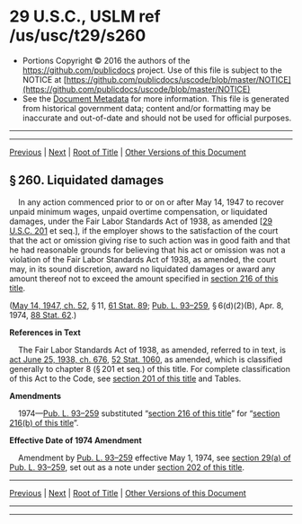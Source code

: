 ---
---

# 29 U.S.C., USLM ref /us/usc/t29/s260

* Portions Copyright © 2016 the authors of the https://github.com/publicdocs project.
  Use of this file is subject to the NOTICE at [https://github.com/publicdocs/uscode/blob/master/NOTICE](https://github.com/publicdocs/uscode/blob/master/NOTICE)
* See the [Document Metadata](././../../../..//README.md) for more information.
  This file is generated from historical government data; content and/or formatting may be inaccurate and out-of-date and should not be used for official purposes.

----------
----------

[Previous](./../../../..//us/usc/t29/ch9/m__us_usc_t29_s259.md) | [Next](./../../../..//us/usc/t29/ch9/m__us_usc_t29_s261.md) | [Root of Title](./../../../../) | [Other Versions of this Document](https://publicdocs.github.io/go/links?ns=uslm&ref=%2Fus%2Fusc%2Ft29%2Fs260)

## § 260. Liquidated damages

    In any action commenced prior to or on or after May 14, 1947 to recover unpaid minimum wages, unpaid overtime compensation, or liquidated damages, under the Fair Labor Standards Act of 1938, as amended \[[29 U.S.C. 201][/us/usc/t29/s201] et seq.\], if the employer shows to the satisfaction of the court that the act or omission giving rise to such action was in good faith and that he had reasonable grounds for believing that his act or omission was not a violation of the Fair Labor Standards Act of 1938, as amended, the court may, in its sound discretion, award no liquidated damages or award any amount thereof not to exceed the amount specified in [section 216 of this title][/us/usc/t29/s216].

([May 14, 1947, ch. 52][/us/act/1947-05-14/ch52], § 11, [61 Stat. 89][/us/stat/61/89]; [Pub. L. 93–259][/us/pl/93/259], § 6(d)(2)(B), Apr. 8, 1974, [88 Stat. 62][/us/stat/88/62].)

 __References in Text__ 

    The Fair Labor Standards Act of 1938, as amended, referred to in text, is [act June 25, 1938, ch. 676][/us/act/1938-06-25/ch676], [52 Stat. 1060][/us/stat/52/1060], as amended, which is classified generally to chapter 8 (§ 201 et seq.) of this title. For complete classification of this Act to the Code, see [section 201 of this title][/us/usc/t29/s201] and Tables.

 __Amendments__ 

    1974—[Pub. L. 93–259][/us/pl/93/259] substituted “[section 216 of this title][/us/usc/t29/s216]” for “[section 216(b) of this title][/us/usc/t29/s216/b]”.

 __Effective Date of 1974 Amendment__ 

    Amendment by [Pub. L. 93–259][/us/pl/93/259] effective May 1, 1974, see [section 29(a) of Pub. L. 93–259][/us/pl/93/259/s29/a], set out as a note under [section 202 of this title][/us/usc/t29/s202].

----------

[Previous](./../../../..//us/usc/t29/ch9/m__us_usc_t29_s259.md) | [Next](./../../../..//us/usc/t29/ch9/m__us_usc_t29_s261.md) | [Root of Title](./../../../../) | [Other Versions of this Document](https://publicdocs.github.io/go/links?ns=uslm&ref=%2Fus%2Fusc%2Ft29%2Fs260)

----------
----------

[/us/usc/t29/s201]: https://publicdocs.github.io/go/links?ns=uslm&ref=%2Fus%2Fusc%2Ft29%2Fs201
[/us/usc/t29/s216]: https://publicdocs.github.io/go/links?ns=uslm&ref=%2Fus%2Fusc%2Ft29%2Fs216
[/us/act/1947-05-14/ch52]: https://publicdocs.github.io/go/links?ns=uslm&ref=%2Fus%2Fact%2F1947-05-14%2Fch52
[/us/stat/61/89]: https://publicdocs.github.io/go/links?ns=uslm&ref=%2Fus%2Fstat%2F61%2F89
[/us/pl/93/259]: https://publicdocs.github.io/go/links?ns=uslm&ref=%2Fus%2Fpl%2F93%2F259
[/us/stat/88/62]: https://publicdocs.github.io/go/links?ns=uslm&ref=%2Fus%2Fstat%2F88%2F62
[/us/act/1938-06-25/ch676]: https://publicdocs.github.io/go/links?ns=uslm&ref=%2Fus%2Fact%2F1938-06-25%2Fch676
[/us/stat/52/1060]: https://publicdocs.github.io/go/links?ns=uslm&ref=%2Fus%2Fstat%2F52%2F1060
[/us/usc/t29/s201]: https://publicdocs.github.io/go/links?ns=uslm&ref=%2Fus%2Fusc%2Ft29%2Fs201
[/us/pl/93/259]: https://publicdocs.github.io/go/links?ns=uslm&ref=%2Fus%2Fpl%2F93%2F259
[/us/usc/t29/s216]: https://publicdocs.github.io/go/links?ns=uslm&ref=%2Fus%2Fusc%2Ft29%2Fs216
[/us/usc/t29/s216/b]: https://publicdocs.github.io/go/links?ns=uslm&ref=%2Fus%2Fusc%2Ft29%2Fs216%2Fb
[/us/pl/93/259]: https://publicdocs.github.io/go/links?ns=uslm&ref=%2Fus%2Fpl%2F93%2F259
[/us/pl/93/259/s29/a]: https://publicdocs.github.io/go/links?ns=uslm&ref=%2Fus%2Fpl%2F93%2F259%2Fs29%2Fa
[/us/usc/t29/s202]: https://publicdocs.github.io/go/links?ns=uslm&ref=%2Fus%2Fusc%2Ft29%2Fs202


